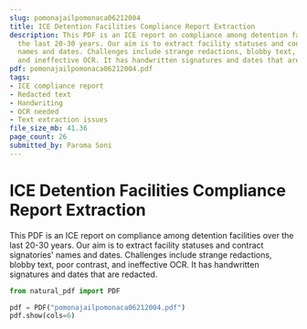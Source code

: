 ```yaml
---
slug: pomonajailpomonaca06212004
title: ICE Detention Facilities Compliance Report Extraction
description: This PDF is an ICE report on compliance among detention facilities over
  the last 20-30 years. Our aim is to extract facility statuses and contract signatories'
  names and dates. Challenges include strange redactions, blobby text, poor contrast,
  and ineffective OCR. It has handwritten signatures and dates that are redacted.
pdf: pomonajailpomonaca06212004.pdf
tags:
- ICE compliance report
- Redacted text
- Handwriting
- OCR needed
- Text extraction issues
file_size_mb: 41.36
page_count: 26
submitted_by: Paroma Soni
---
```

# ICE Detention Facilities Compliance Report Extraction

This PDF is an ICE report on compliance among detention facilities over the last 20-30 years. Our aim is to extract facility statuses and contract signatories' names and dates. Challenges include strange redactions, blobby text, poor contrast, and ineffective OCR. It has handwritten signatures and dates that are redacted.

```python
from natural_pdf import PDF

pdf = PDF("pomonajailpomonaca06212004.pdf")
pdf.show(cols=6)
```